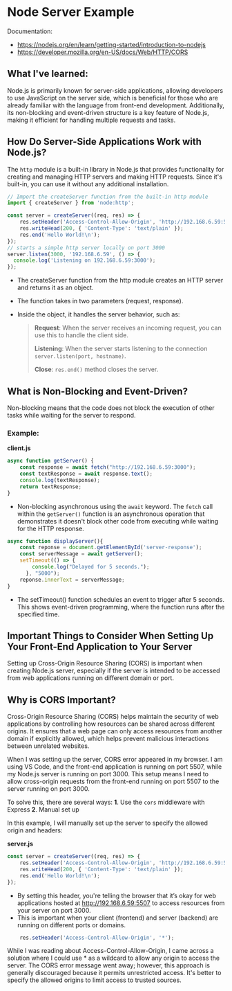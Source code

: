 # Node Server Example

Documentation: 
* https://nodejs.org/en/learn/getting-started/introduction-to-nodejs
* https://developer.mozilla.org/en-US/docs/Web/HTTP/CORS

## What I've learned:

Node.js is primarily known for server-side applications, allowing developers to use JavaScript on the server side, which is beneficial for those who are already familiar with the language from front-end development. Additionally, its non-blocking and event-driven structure is a key feature of Node.js, making it efficient for handling multiple requests and tasks.

## How Do Server-Side Applications Work with Node.js?

The `http` module is a built-in library in Node.js that provides functionality for creating and managing HTTP servers and making HTTP requests. Since it's built-in, you can use it without any additional installation.

```javascript
// Import the createServer function from the built-in http module
import { createServer } from 'node:http';

const server = createServer((req, res) => {
    res.setHeader('Access-Control-Allow-Origin', 'http://192.168.6.59:5507');
    res.writeHead(200, { 'Content-Type': 'text/plain' });
    res.end('Hello World!\n');
});
// starts a simple http server locally on port 3000
server.listen(3000, '192.168.6.59', () => {
  console.log('Listening on 192.168.6.59:3000');
});
```
* The createServer function from the http module creates an HTTP server and returns it as an object.
* The function takes in two parameters (request, response).
* Inside the object, it handles the server behavior, such as:

  > **Request**: When the server receives an incoming request, you can use this to handle the client side.
  > 
  > **Listening**: When the server starts listening to the connection `server.listen(port, hostname)`.
  > 
  > **Close**: `res.end()` method closes the server.

## What is Non-Blocking and Event-Driven?

Non-blocking means that the code does not block the execution of other tasks while waiting for the server to respond.

### Example:

**client.js**

```javascript
async function getServer() {
    const response = await fetch("http://192.168.6.59:3000");
    const textResponse = await response.text();
    console.log(textResponse);
    return textResponse;
}
```
* Non-blocking asynchronous using the `await` keyword. The `fetch` call within the `getServer()` function is an asynchronous operation that demonstrates it doesn't block other code from executing while waiting for the HTTP response.

```javascript
async function displayServer(){
    const reponse = document.getElementById('server-response');
    const serverMessage = await getServer();
    setTimeout(() => {
        console.log("Delayed for 5 seconds.");
      }, "5000");
    reponse.innerText = serverMessage;
}
```
* The setTimeout() function schedules an event to trigger after 5 seconds. This shows event-driven programming, where the function runs after the specified time. 

## Important Things to Consider When Setting Up Your Front-End Application to Your Server

Setting up Cross-Origin Resource Sharing (CORS) is important when creating Node.js server, especially if the server is intended to be accessed from web applications running on different domain or port.

## Why is CORS Important?

Cross-Origin Resource Sharing (CORS) helps maintain the security of web applications by controlling how resources can be shared across different origins. It ensures that a web page can only access resources from another domain if explicitly allowed, which helps prevent malicious interactions between unrelated websites.

When I was setting up the server, CORS error appeared in my browser. I am using VS Code, and the front-end application is running on port 5507, while my Node.js server is running on port 3000. This setup means I need to allow cross-origin requests from the front-end running on port 5507 to the server running on port 3000.

To solve this, there are several ways:
**1**. Use the `cors` middleware with Express
**2**. Manual set up

In this example, I will manually set up the server to specify the allowed origin and headers:

**server.js**

```javascript
const server = createServer((req, res) => {
    res.setHeader('Access-Control-Allow-Origin', 'http://192.168.6.59:5507');
    res.writeHead(200, { 'Content-Type': 'text/plain' });
    res.end('Hello World!\n');
});
```
* By setting this header, you're telling the browser that it’s okay for web applications hosted at http://192.168.6.59:5507 to access resources from your server on port 3000.
* This is important when your client (frontend) and server (backend) are running on different ports or domains.

```javascript
    res.setHeader('Access-Control-Allow-Origin', '*');

```
While I was reading about Access-Control-Allow-Origin, I came across a solution where I could use * as a wildcard to allow any origin to access the server. The CORS error message went away; however, this approach is generally discouraged because it permits unrestricted access. It's better to specify the allowed origins to limit access to trusted sources.